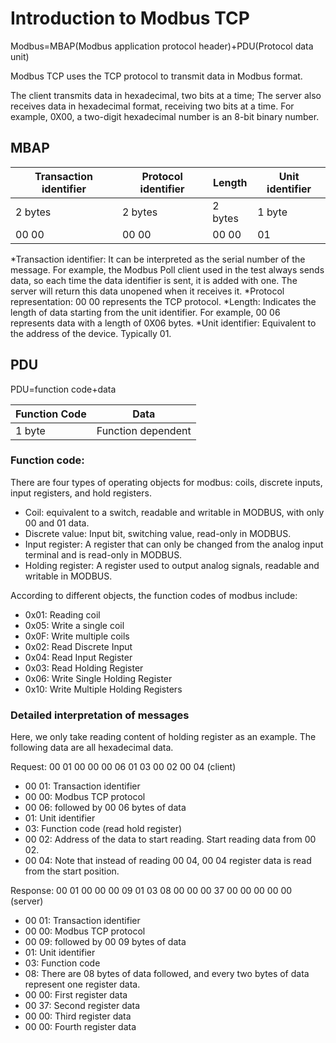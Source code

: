 # Introduction to Modbus TCP

Modbus=MBAP(Modbus application protocol header)+PDU(Protocol data unit)

Modbus TCP uses the TCP protocol to transmit data in Modbus format.

The client transmits data in hexadecimal, two bits at a time; The server also receives data in hexadecimal format, receiving two bits at a time. For example, 0X00, a two-digit hexadecimal number is an 8-bit binary number.

## MBAP

|Transaction identifier | Protocol identifier | Length | Unit identifier|
|----|----|----|----|
|2 bytes | 2 bytes | 2 bytes | 1 byte|
|00 00|00 00|00 00|01|

*Transaction identifier: It can be interpreted as the serial number of the message. For example, the Modbus Poll client used in the test always sends data, so each time the data identifier is sent, it is added with one. The server will return this data unopened when it receives it.
*Protocol representation: 00 00 represents the TCP protocol.
*Length: Indicates the length of data starting from the unit identifier. For example, 00 06 represents data with a length of 0X06 bytes.
*Unit identifier: Equivalent to the address of the device. Typically 01.

## PDU

PDU=function code+data

|Function Code | Data|
|----|----|
|1 byte | Function dependent|

### Function code:

There are four types of operating objects for modbus: coils, discrete inputs, input registers, and hold registers.
* Coil: equivalent to a switch, readable and writable in MODBUS, with only 00 and 01 data.
* Discrete value: Input bit, switching value, read-only in MODBUS.
* Input register: A register that can only be changed from the analog input terminal and is read-only in MODBUS.
* Holding register: A register used to output analog signals, readable and writable in MODBUS.

According to different objects, the function codes of modbus include:
* 0x01: Reading coil
* 0x05: Write a single coil
* 0x0F: Write multiple coils
* 0x02: Read Discrete Input
* 0x04: Read Input Register
* 0x03: Read Holding Register
* 0x06: Write Single Holding Register
* 0x10: Write Multiple Holding Registers

### Detailed interpretation of messages

Here, we only take reading content of holding register as an example. The following data are all hexadecimal data.

Request: 00 01 00 00 00 06 01 03 00 02 00 04 (client)

* 00 01: Transaction identifier
* 00 00: Modbus TCP protocol
* 00 06: followed by 00 06 bytes of data
* 01: Unit identifier
* 03: Function code (read hold register)
* 00 02: Address of the data to start reading. Start reading data from 00 02.
* 00 04: Note that instead of reading 00 04, 00 04 register data is read from the start position.

Response: 00 01 00 00 00 09 01 03 08 00 00 00 37 00 00 00 00 00 (server)

* 00 01: Transaction identifier
* 00 00: Modbus TCP protocol
* 00 09: followed by 00 09 bytes of data
* 01: Unit identifier
* 03: Function code
* 08: There are 08 bytes of data followed, and every two bytes of data represent one register data.
* 00 00: First register data
* 00 37: Second register data
* 00 00: Third register data
* 00 00: Fourth register data